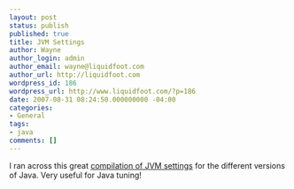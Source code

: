 ```yaml
---
layout: post
status: publish
published: true
title: JVM Settings
author: Wayne
author_login: admin
author_email: wayne@liquidfoot.com
author_url: http://liquidfoot.com
wordpress_id: 186
wordpress_url: http://www.liquidfoot.com/?p=186
date: 2007-08-31 08:24:50.000000000 -04:00
categories:
- General
tags:
- java
comments: []
---
```

I ran across this great <a href="http://blogs.sun.com/watt/resource/jvm-options-list.html">compilation of JVM settings</a> for the different versions of Java. Very useful for Java tuning!
